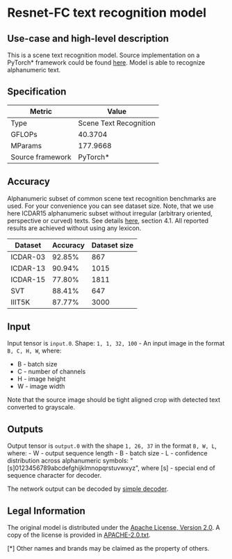 # Resnet-FC text recognition model

## Use-case and high-level description

This is a scene text recognition model. Source implementation on a PyTorch\* framework could be found [here](https://github.com/Media-Smart/vedastr). Model is able to recognize alphanumeric text.

## Specification

| Metric           | Value                  |
| ---------------- | ---------------------- |
| Type             | Scene Text Recognition |
| GFLOPs           | 40.3704                |
| MParams          | 177.9668               |
| Source framework | PyTorch\*              |

## Accuracy

Alphanumeric subset of common scene text recognition benchmarks are used. For your convenience you can see dataset size. Note, that we use here ICDAR15 alphanumeric subset without irregular (arbitrary oriented, perspective or curved) texts. See details [here](https://arxiv.org/pdf/1709.02054.pdf), section 4.1. All reported results are achieved without using any lexicon.

| Dataset  | Accuracy | Dataset size |
| -------- | -------- | ------------ |
| ICDAR-03 | 92.85%   | 867          |
| ICDAR-13 | 90.94%   | 1015         |
| ICDAR-15 | 77.80%   | 1811         |
| SVT      | 88.41%   | 647          |
| IIIT5K   | 87.77%   | 3000         |

## Input

Input tensor is `input.0`.
Shape: `1, 1, 32, 100` - An input image in the format `B, C, H, W`,
where:
  - B - batch size
  - C - number of channels
  - H - image height
  - W - image width

Note that the source image should be tight aligned crop with detected text converted to grayscale.

## Outputs
Output tensor is `output.0` with the shape `1, 26, 37` in the format `B, W, L`,
    where:
      - W - output sequence length
      - B - batch size
      - L - confidence distribution across alphanumeric symbols:
        "[s]0123456789abcdefghijklmnopqrstuvwxyz", where [s] - special end of sequence character for decoder.

The network output can be decoded by [simple decoder](../../../tools/accuracy_checker/accuracy_checker/adapters/text_recognition.py).

## Legal Information

The original model is distributed under the
[Apache License, Version 2.0](https://github.com/Media-Smart/vedastr/blob/0fd2a0bd7819ae4daa2a161501e9f1c2ac67e96a/LICENSE).
A copy of the license is provided in [APACHE-2.0.txt](../licenses/APACHE-2.0.txt).

[*] Other names and brands may be claimed as the property of others.